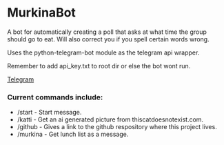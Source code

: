 # MurkinaBot

A bot for automatically creating a poll that asks at what time the group should go to eat. Will also correct you if you spell certain words wrong.

Uses the python-telegram-bot module as the telegram api wrapper.

Remember to add api_key.txt to root dir or else the bot wont run.

[Telegram](https://t.me/murkinointibot)

### Current commands include:
- /start    -  Start message. 
- /katti    -  Get an ai generated picture from thiscatdoesnotexist.com.
- /github   -  Gives a link to the github respository where this project lives.
- /murkina  -  Get lunch list as a message.
